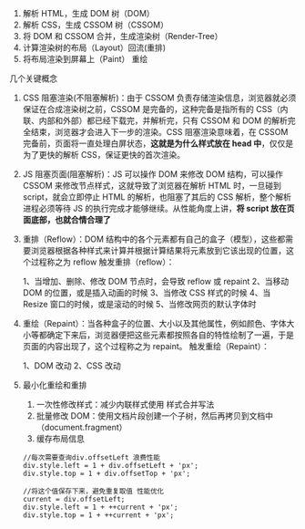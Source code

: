 1. 解析 HTML，生成 DOM 树（DOM）
2. 解析 CSS，生成 CSSOM 树（CSSOM）
3. 将 DOM 和 CSSOM 合并，生成渲染树（Render-Tree）
4. 计算渲染树的布局（Layout）回流(重排)
5. 将布局渲染到屏幕上（Paint） 重绘

几个关键概念

1. CSS 阻塞渲染(不阻塞解析)：由于 CSSOM 负责存储渲染信息，浏览器就必须保证在合成渲染树之前，CSSOM 是完备的，这种完备是指所有的 CSS（内联、内部和外部）都已经下载完，并解析完，只有 CSSOM 和 DOM 的解析完全结束，浏览器才会进入下一步的渲染。CSS 阻塞渲染意味着，在 CSSOM 完备前，页面将一直处理白屏状态，**这就是为什么样式放在 head 中**，仅仅是为了更快的解析 CSS，保证更快的首次渲染。
2. JS 阻塞页面(阻塞解析)：JS 可以操作 DOM 来修改 DOM 结构，可以操作 CSSOM 来修改节点样式，这就导致了浏览器在解析 HTML 时，一旦碰到 script，就会立即停止 HTML 的解析，也阻塞了其后的 CSS 解析，整个解析进程必须等待 JS 的执行完成才能够继续。从性能角度上讲，**将 script 放在页面底部，也就合情合理了**
3. 重排（Reflow）：DOM 结构中的各个元素都有自己的盒子（模型），这些都需要浏览器根据各种样式来计算并根据计算结果将元素放到它该出现的位置，这个过程称之为 reflow
   触发重排（reflow）：

   1、当增加、删除、修改 DOM 节点时，会导致 reflow 或 repaint
   2、当移动 DOM 的位置，或是插入动画的时候
   3、当修改 CSS 样式的时候
   4、当 Resize 窗口的时候，或是滚动的时候
   5、当修改网页的默认字体时

4. 重绘（Repaint）：当各种盒子的位置、大小以及其他属性，例如颜色、字体大小等都确定下来后，浏览器便把这些元素都按照各自的特性绘制了一遍，于是页面的内容出现了，这个过程称之为 repaint。
   触发重绘（Repaint）：

   1、DOM 改动
   2、CSS 改动

5. 最小化重绘和重排

   1. 一次性修改样式：减少内联样式使用 样式合并写法
   2. 批量修改 DOM：使用文档片段创建一个子树，然后再拷贝到文档中（document.fragment）
   3. 缓存布局信息

   ```JS
   //每次需要查询div.offsetLeft 浪费性能
   div.style.left = 1 + div.offsetLeft + 'px';
   div.style.top = 1 + div.offsetTop + 'px';

   //将这个值保存下来，避免重复取值 性能优化
   current = div.offsetLeft;
   div.style.left = 1 + ++current + 'px';
   div.style.top = 1 + ++current + 'px';

   ```
